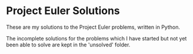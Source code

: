 Project Euler Solutions
=======================

These are my solutions to the Project Euler problems, written in Python.

The incomplete solutions for the problems which I have started but not yet been able to solve are kept in the 'unsolved' folder.